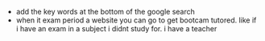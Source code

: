 - add the key words at the bottom of the google search
- when it exam period a website you can go to get bootcam tutored. like if i have an exam in a subject i didnt study for. i have a teacher
